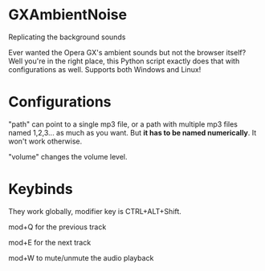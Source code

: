 # GXAmbientNoise
Replicating the background sounds

Ever wanted the Opera GX's ambient sounds but not the browser itself? Well you're in the right place, this Python script exactly does that with configurations as well. Supports both Windows and Linux!

# Configurations
"path" can point to a single mp3 file, or a path with multiple mp3 files named 1,2,3... as much as you want. But **it has to be named numerically**. It won't work otherwise.

"volume" changes the volume level.

# Keybinds

They work globally, modifier key is CTRL+ALT+Shift.

mod+Q for the previous track

mod+E for the next track

mod+W to mute/unmute the audio playback
